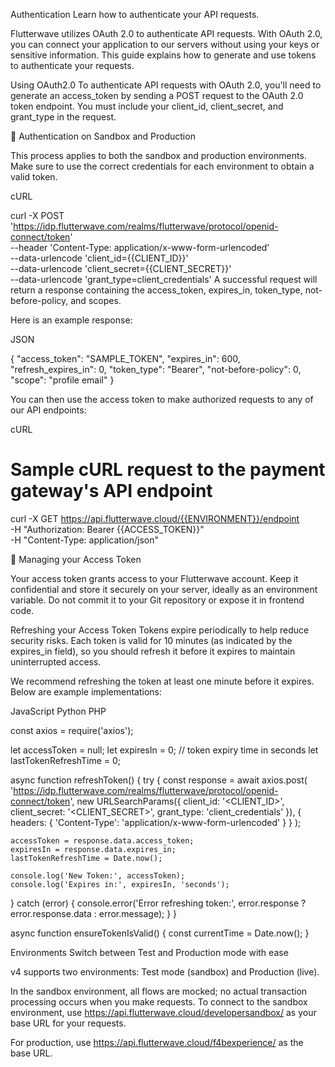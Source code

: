 Authentication
Learn how to authenticate your API requests.

Flutterwave utilizes OAuth 2.0 to authenticate API requests. With OAuth 2.0, you can connect your application to our servers without using your keys or sensitive information. This guide explains how to generate and use tokens to authenticate your requests.

Using OAuth2.0
To authenticate API requests with OAuth 2.0, you'll need to generate an access_token by sending a POST request to the OAuth 2.0 token endpoint. You must include your client_id, client_secret, and grant_type in the request.

🚧
Authentication on Sandbox and Production

This process applies to both the sandbox and production environments. Make sure to use the correct credentials for each environment to obtain a valid token.

cURL

curl -X POST 'https://idp.flutterwave.com/realms/flutterwave/protocol/openid-connect/token' \
--header 'Content-Type: application/x-www-form-urlencoded' \
--data-urlencode 'client_id={{CLIENT_ID}}' \
--data-urlencode 'client_secret={{CLIENT_SECRET}}' \
--data-urlencode 'grant_type=client_credentials'
A successful request will return a response containing the access_token, expires_in, token_type, not-before-policy, and scopes.

Here is an example response:

JSON

{
    "access_token": "SAMPLE_TOKEN",
    "expires_in": 600,
    "refresh_expires_in": 0,
    "token_type": "Bearer",
    "not-before-policy": 0,
    "scope": "profile email"
}

You can then use the access token to make authorized requests to any of our API endpoints:

cURL

# Sample cURL request to the payment gateway's API endpoint
curl -X GET https://api.flutterwave.cloud/{{ENVIRONMENT}}/endpoint \
     -H "Authorization: Bearer {{ACCESS_TOKEN}}" \
     -H "Content-Type: application/json"

🚧
Managing your Access Token

Your access token grants access to your Flutterwave account. Keep it confidential and store it securely on your server, ideally as an environment variable. Do not commit it to your Git repository or expose it in frontend code.

Refreshing your Access Token
Tokens expire periodically to help reduce security risks. Each token is valid for 10 minutes (as indicated by the expires_in field), so you should refresh it before it expires to maintain uninterrupted access.

We recommend refreshing the token at least one minute before it expires. Below are example implementations:

JavaScript
Python
PHP

const axios = require('axios');

let accessToken = null;
let expiresIn = 0; // token expiry time in seconds
let lastTokenRefreshTime = 0;

async function refreshToken() {
  try {
    const response = await axios.post(
      'https://idp.flutterwave.com/realms/flutterwave/protocol/openid-connect/token',
      new URLSearchParams({
        client_id: '<CLIENT_ID>',
        client_secret: '<CLIENT_SECRET>',
        grant_type: 'client_credentials'
      }),
      {
        headers: { 'Content-Type': 'application/x-www-form-urlencoded' }
      }
    );

    accessToken = response.data.access_token;
    expiresIn = response.data.expires_in;
    lastTokenRefreshTime = Date.now();

    console.log('New Token:', accessToken);
    console.log('Expires in:', expiresIn, 'seconds');
  } catch (error) {
    console.error('Error refreshing token:', error.response ? error.response.data : error.message);
  }
}

async function ensureTokenIsValid() {
  const currentTime = Date.now();
}

Environments
Switch between Test and Production mode with ease

v4 supports two environments: Test mode (sandbox) and Production (live).

In the sandbox environment, all flows are mocked; no actual transaction processing occurs when you make requests. To connect to the sandbox environment, use https://api.flutterwave.cloud/developersandbox/ as your base URL for your requests.

For production, use https://api.flutterwave.cloud/f4bexperience/ as the base URL.

